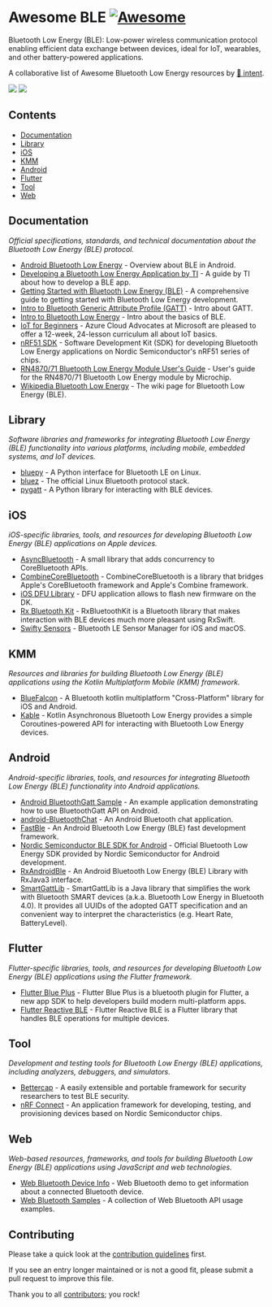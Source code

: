 # Awesome BLE [![Awesome](https://awesome.re/badge-flat.svg)](https://awesome.re)

Bluetooth Low Energy (BLE): Low-power wireless communication protocol enabling efficient data exchange between devices, ideal for IoT, wearables, and other battery-powered applications.

A collaborative list of Awesome Bluetooth Low Energy resources by [🔴 intent](https://withintent.com).


![](https://img.shields.io/badge/Contents-43-green) ![](https://img.shields.io/github/last-commit/dotintent/awesome-ble/main)

## Contents

- [Documentation](#documentation)
- [Library](#library)
- [iOS](#ios)
- [KMM](#kmm)
- [Android](#android)
- [Flutter](#flutter)
- [Tool](#tool)
- [Web](#web)

## Documentation
_Official specifications, standards, and technical documentation about the Bluetooth Low Energy (BLE) protocol._

- [Android Bluetooth Low Energy](https://developer.android.com/guide/topics/connectivity/bluetooth/ble-overview) - Overview about BLE in Android.
- [Developing a Bluetooth Low Energy Application by TI](https://software-dl.ti.com/lprf/simplelink_cc2640r2_sdk/1.35.00.33/exports/docs/ble5stack/ble_user_guide/html/ble-stack/index.html) - A guide by TI about how to develop a BLE app.
- [Getting Started with Bluetooth Low Energy (BLE)](https://learn.adafruit.com/introduction-to-bluetooth-low-energy) - A comprehensive guide to getting started with Bluetooth Low Energy development.
- [Intro to Bluetooth Generic Attribute Profile (GATT)](https://www.bluetooth.com/bluetooth-resources/intro-to-bluetooth-gap-gatt/) - Intro about GATT.
- [Intro to Bluetooth Low Energy](https://www.bluetooth.com/bluetooth-resources/intro-to-bluetooth-low-energy/) - Intro about the basics of BLE.
- [IoT for Beginners](https://microsoft.github.io/IoT-For-Beginners/#/) - Azure Cloud Advocates at Microsoft are pleased to offer a 12-week, 24-lesson curriculum all about IoT basics.
- [nRF51 SDK](https://www.nordicsemi.com/Software-and-tools/Software/nRF5-SDK) - Software Development Kit (SDK) for developing Bluetooth Low Energy applications on Nordic Semiconductor's nRF51 series of chips.
- [RN4870/71 Bluetooth Low Energy Module User's Guide](https://www.microchip.com/wwwproducts/en/RN4870) - User's guide for the RN4870/71 Bluetooth Low Energy module by Microchip.
- [Wikipedia Bluetooth Low Energy](https://en.wikipedia.org/wiki/Bluetooth_Low_Energy) - The wiki page for Bluetooth Low Energy (BLE).

## Library
_Software libraries and frameworks for integrating Bluetooth Low Energy (BLE) functionality into various platforms, including mobile, embedded systems, and IoT devices._

- [bluepy](https://github.com/IanHarvey/bluepy) - A Python interface for Bluetooth LE on Linux.
- [bluez](http://www.bluez.org/) - The official Linux Bluetooth protocol stack.
- [pygatt](https://github.com/peplin/pygatt) - A Python library for interacting with BLE devices.

## iOS
_iOS-specific libraries, tools, and resources for developing Bluetooth Low Energy (BLE) applications on Apple devices._

- [AsyncBluetooth](https://github.com/manolofdez/AsyncBluetooth) - A small library that adds concurrency to CoreBluetooth APIs.
- [CombineCoreBluetooth](https://github.com/StarryInternet/CombineCoreBluetooth) - CombineCoreBluetooth is a library that bridges Apple's CoreBluetooth framework and Apple's Combine framework.
- [iOS DFU Library](https://github.com/NordicSemiconductor/IOS-DFU-Library) - DFU application allows to flash new firmware on the DK.
- [Rx Bluetooth Kit](https://github.com/Polidea/RxBluetoothKit) - RxBluetoothKit is a Bluetooth library that makes interaction with BLE devices much more pleasant using RxSwift.
- [Swifty Sensors](https://github.com/codeinversion/sensors-swift) - Bluetooth LE Sensor Manager for iOS and macOS.

## KMM
_Resources and libraries for building Bluetooth Low Energy (BLE) applications using the Kotlin Multiplatform Mobile (KMM) framework._

- [BlueFalcon](https://github.com/Reedyuk/blue-falcon) - A Bluetooth kotlin multiplatform "Cross-Platform" library for iOS and Android.
- [Kable](https://github.com/JuulLabs/kable) - Kotlin Asynchronous Bluetooth Low Energy provides a simple Coroutines-powered API for interacting with Bluetooth Low Energy devices.

## Android
_Android-specific libraries, tools, and resources for integrating Bluetooth Low Energy (BLE) functionality into Android applications._

- [Android BluetoothGatt Sample](https://github.com/android/connectivity-samples/tree/main/BluetoothLeGatt) - An example application demonstrating how to use BluetoothGatt API on Android.
- [android-BluetoothChat](https://github.com/googlesamples/android-BluetoothChat) - An Android Bluetooth chat application.
- [FastBle](https://github.com/Jasonchenlijian/FastBle) - An Android Bluetooth Low Energy (BLE) fast development framework.
- [Nordic Semiconductor BLE SDK for Android](https://github.com/NordicSemiconductor/Android-BLE-Library) - Official Bluetooth Low Energy SDK provided by Nordic Semiconductor for Android development.
- [RxAndroidBle](https://github.com/dariuszseweryn/RxAndroidBle) - An Android Bluetooth Low Energy (BLE) Library with RxJava3 interface.
- [SmartGattLib](https://github.com/movisens/SmartGattLib) - SmartGattLib is a Java library that simplifies the work with Bluetooth SMART devices (a.k.a. Bluetooth Low Energy in Bluetooth 4.0). It provides all UUIDs of the adopted GATT specification and an convenient way to interpret the characteristics (e.g. Heart Rate, BatteryLevel).

## Flutter
_Flutter-specific libraries, tools, and resources for developing Bluetooth Low Energy (BLE) applications using the Flutter framework._

- [Flutter Blue Plus](https://github.com/boskokg/flutter_blue_plus) - Flutter Blue Plus is a bluetooth plugin for Flutter, a new app SDK to help developers build modern multi-platform apps.
- [Flutter Reactive BLE](https://github.com/PhilipsHue/flutter_reactive_ble) - Flutter Reactive BLE is a Flutter library that handles BLE operations for multiple devices.

## Tool
_Development and testing tools for Bluetooth Low Energy (BLE) applications, including analyzers, debuggers, and simulators._

- [Bettercap](https://github.com/bettercap/bettercap) - A easily extensible and portable framework for security researchers to test BLE security.
- [nRF Connect](https://github.com/NordicSemiconductor/pc-nrfconnect-core) - An application framework for developing, testing, and provisioning devices based on Nordic Semiconductor chips.

## Web
_Web-based resources, frameworks, and tools for building Bluetooth Low Energy (BLE) applications using JavaScript and web technologies._

- [Web Bluetooth Device Info](https://github.com/urish/web-bluetooth-device-info) - Web Bluetooth demo to get information about a connected Bluetooth device.
- [Web Bluetooth Samples](https://github.com/WebBluetoothCG/demos) - A collection of Web Bluetooth API usage examples.


## Contributing

Please take a quick look at the [contribution guidelines](.github/CONTRIBUTING.md) first.

If you see an entry longer maintained or is not a good fit, please submit a pull request to improve this file.

Thank you to all [contributors](https://github.com/dotintent/awesome-ble/graphs/contributors); you rock!
